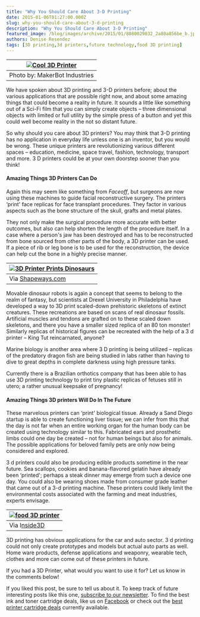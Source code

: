 ```yaml
---
title: "Why You Should Care About 3-D Printing"
date: 2015-01-06T01:27:00.000Z
slug: why-you-should-care-about-3-d-printing
description: "Why You Should Care About 3-D Printing"
featured_image: /blog/images/archive/2015/01/8080029032_2a80a856be_b.jpg
authors: Denise Resendez
tags: [3D printing,3d printers,future technology,food 3D printing]
---
```


| [![Cool 3D Printer](/blog/images/8080029032-2a80a856be-b.jpg "MakerBot 3D Printer ")](/blog/images/8080029032-2a80a856be-b.jpg) |
| -------------------------------------------------------------------------------------------------------------------------- |
| Photo by: MakerBot Industries                                                                                              |

We have spoken about 3D printing and 3-D printers before; about the various applications that are possible right now, and about some amazing things that could become a reality in future. It sounds a little like something out of a Sci-Fi film that you can simply create objects – three dimensional objects with limited or full utility by the simple press of a button and yet this could well become reality in the not so distant future.

So why should you care about 3D printers? You may think that 3-D printing has no application in everyday life unless one is an inventor, but you would be wrong. These unique printers are revolutionizing various different spaces – education, medicine, space travel, fashion, technology, transport and more. 3 D printers could be at your own doorstep sooner than you think!

#### **Amazing Things 3D Printers Can Do**

Again this may seem like something from _Faceoff_, but surgeons are now using these machines to guide facial reconstructive surgery. The printers ‘print' face replicas for face transplant procedures. They factor in various aspects such as the bone structure of the skull, grafts and metal plates. 

They not only make the surgical procedure more accurate with better outcomes, but also can help shorten the length of the procedure itself. In a case where a person's jaw has been destroyed and has to be reconstructed from bone sourced from other parts of the body, a 3D printer can be used. If a piece of rib or leg bone is to be used for the reconstruction, the device can help cut the bone in a highly precise manner. 

| [![3D Printer Prints Dinosaurs ](/blog/images/cas-3dprinting-dino.jpeg "Dinsaur Printed From 3D Printer")](/blog/images/cas-3dprinting-dino.jpeg)                |
| ----------------------------------------------------------------------------------------------------------------------------------------------------------- |
| Via [Shapeways.com](https://www.shapeways.com/blog/archives/2361-dinovember-feature-an-interview-with-3d-printing-dinosaur-design-master-david-krentz.html) |

Movable dinosaur robots is again a concept that seems to belong to the realm of fantasy, but scientists at Drexel University in Philadelphia have developed a way to 3D print scaled-down prehistoric skeletons of extinct creatures. These recreations are based on scans of real dinosaur fossils. Artificial muscles and tendons are grafted on to these scaled down skeletons, and there you have a smaller sized replica of an 80 ton monster! Similarly replicas of historical figures can be recreated with the help of a 3 d printer – King Tut reincarnated, anyone? 

Marine biology is another area where 3 D printing is being utilized – replicas of the predatory dragon fish are being studied in labs rather than having to dive to great depths in complete darkness using high pressure tanks. 

Currently there is a Brazilian orthotics company that has been able to has use 3D printing technology to print tiny plastic replicas of fetuses still in utero; a rather unusual keepsake of pregnancy!

#### 

#### Amazing Things 3D printers Will Do In The Future 

These marvelous printers can ‘print' biological tissue. Already a Sand Diego startup is able to create functioning liver tissue; we can infer from this that the day is not far when an entire working organ for the human body can be created using technology similar to this. Fabricated ears and prosthetic limbs could one day be created – not for human beings but also for animals. The possible applications for beloved family pets are only now being considered and explored. 

3 d printers could also be producing edible products sometime in the near future. Sea scallops, cookies and banana-flavored gelatin have already been ‘printed'; perhaps a steak dinner may emerge from such a device one day. You could also be wearing shoes made from consumer grade leather that came out of a 3-d printing machine. These printers could likely limit the environmental costs associated with the farming and meat industries, experts envisage. 

| [![food 3D printer](/blog/images/1.jpg "3D Printer Printing a Pizza")](/blog/images/1.jpg) |
| ------------------------------------------------------------------------------------- |
| Via I[nside3D](https://www.inside3dp.com/wp-content/uploads/2014/03/pizza.jpg)        |

 3D printing has obvious applications for the car and auto sector. 3 d printing could not only create prototypes and models but actual auto parts as well. Home ware products, defense applications and weaponry, wearable tech, clothes and more can come out of these printers in future. 

If you had a 3D Printer, what would you want to use it for? Let us know in the comments below!

 If you liked this post, be sure to tell us about it. To keep track of future interesting posts like this one, [subscribe to our newsletter](https://www.compandsave.com/welcome/subscribe/). To find the best ink and toner cartridge deals, like us on [Facebook](https://www.facebook.com/compandsave.ink) or check out the [best printer cartridge deals](https://www.compandsave.com/) currently available. 